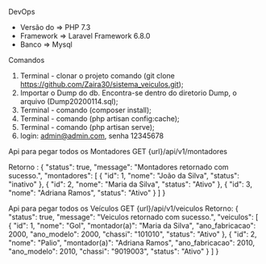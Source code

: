 DevOps
 - Versão do =>  PHP 7.3
 - Framework => Laravel Framework 6.8.0
 - Banco => Mysql

Comandos
 1) Terminal - clonar o projeto comando (git clone https://github.com/Zaira30/sistema_veiculos.git);
 2) Importar o Dump do db. Encontra-se dentro do diretorio Dump, o arquivo (Dump20200114.sql);
 3) Terminal - comando (composer install);
 4) Terminal - comando (php artisan config:cache);
 5) Terminal - comando (php artisan serve);
 6) login: admin@admin.com, senha 12345678
 




Api para pegar todos os Montadores
GET {url}/api/v1/montadores

Retorno : 
        {
              "status": true,
              "message": "Montadores retornado com sucesso.",
              "montadores": [
                  {
                      "id": 1,
                      "nome": "João da Silva",
                      "status": "inativo"
                  },
                  {
                      "id": 2,
                      "nome": "Maria da Silva",
                      "status": "Ativo"
                  },
                  {
                      "id": 3,
                      "nome": "Adriana Ramos",
                      "status": "Ativo"
                  }
              ]
          }
          
Api para pegar todos  os Veículos
GET {url}/api/v1/veiculos
Retorno:
        {
            "status": true,
            "message": "Veiculos retornado com sucesso.",
            "veiculos": [
                {
                    "id": 1,
                    "nome": "Gol",
                    "montador(a)": "Maria da Silva",
                    "ano_fabricacao": 2000,
                    "ano_modelo": 2000,
                    "chassi": "101010",
                    "status": "Ativo"
                },
                {
                    "id": 2,
                    "nome": "Palio",
                    "montador(a)": "Adriana Ramos",
                    "ano_fabricacao": 2010,
                    "ano_modelo": 2010,
                    "chassi": "9019003",
                    "status": "Ativo"
                }
            ]
        }